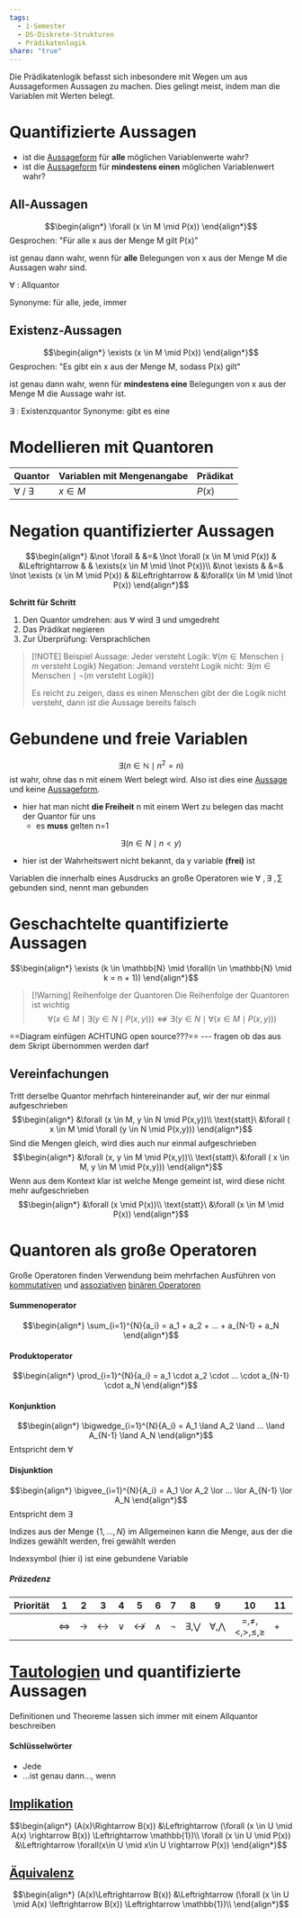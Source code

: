 ```yaml
---
tags:
  - 1-Semester
  - DS-Diskrete-Strukturen
  - Prädikatenlogik
share: "true"
---
```


Die Prädikatenlogik befasst sich inbesondere mit Wegen um aus Aussageformen Aussagen zu machen. Dies gelingt meist, indem man die Variablen mit Werten belegt.

# Quantifizierte Aussagen

- ist die [Aussageform](../Aussagenlogik/Aussagen-und-Aussageformen.md#aussageformen) für **alle** möglichen Variablenwerte wahr?
- ist die [Aussageform](../Aussagenlogik/Aussagen-und-Aussageformen.md#aussageformen) für **mindestens einen** möglichen Variablenwert wahr?

## All-Aussagen

$$\begin{align*}
	\forall (x \in M \mid P(x))
\end{align*}$$
Gesprochen: "Für alle x aus der Menge M gilt P(x)"

ist genau dann wahr, wenn für **alle** Belegungen von x aus der Menge M die Aussagen wahr sind.

$\forall$ : Allquantor

Synonyme: für alle, jede, immer
## Existenz-Aussagen

$$\begin{align*}
	\exists (x \in M \mid P(x))
\end{align*}$$
Gesprochen: "Es gibt ein x aus der Menge M, sodass P(x) gilt"

ist genau dann wahr, wenn für **mindestens eine** Belegungen von x aus der Menge M die Aussage wahr ist.

$\exists$ : Existenzquantor
Synonyme: gibt es eine

# Modellieren mit Quantoren

| Quantor | Variablen mit Mengenangabe | Prädikat |
| ------- | -------------------------- | -------- |
| $\forall\  / \ \exists$     | $x \in M$                    | $P(x)$     |

# Negation quantifizierter Aussagen

$$\begin{align*}
	&\not \forall & &=& \lnot \forall (x \in M \mid P(x)) & &\Leftrightarrow & & \exists(x \in M \mid \lnot P(x))\\
	&\not \exists & &=& \lnot \exists (x \in M \mid P(x)) & &\Leftrightarrow & &\forall(x \in M \mid \lnot P(x))
\end{align*}$$

**Schritt für Schritt**
1. Den Quantor umdrehen: aus $\forall$ wird $\exists$ und umgedreht
2. Das Prädikat negieren
3. Zur Überprüfung: Versprachlichen 

> [!NOTE] Beispiel 
>Aussage: Jeder versteht Logik: $\forall (m \in \text{Menschen} \mid m\  \text{versteht Logik})$ 
>Negation: Jemand versteht Logik nicht: $\exists (m \in \text{Menschen} \mid \lnot (m\  \text{versteht Logik}))$
>
>Es reicht zu zeigen, dass es einen Menschen gibt der die Logik nicht versteht, dann ist die Aussage bereits falsch

# Gebundene und freie Variablen

$$\exists (n \in \mathbb{N} \mid n^2 = n)$$
ist wahr, ohne das n mit einem Wert belegt wird.
Also ist dies eine [Aussage](../Aussagenlogik/Aussagen-und-Aussageformen.md#aussagen) und keine [Aussageform](../Aussagenlogik/Aussagen-und-Aussageformen.md#aussageformen).

- hier hat man nicht **die Freiheit** n mit einem Wert zu belegen das macht der Quantor für uns
	- es **muss** gelten n=1

$$\exists (n \in N \mid n < y)$$
- hier ist der Wahrheitswert nicht bekannt, da y variable **(frei)** ist

Variablen die innerhalb eines Ausdrucks an große Operatoren wie $\forall\ , \exists\ , \sum$ gebunden sind, nennt man gebunden

# Geschachtelte quantifizierte Aussagen

$$\begin{align*}
	\exists (k \in \mathbb{N} \mid \forall(n \in \mathbb{N} \mid k = n + 1))
\end{align*}$$

> [!Warning] Reihenfolge der Quantoren
> Die Reihenfolge der Quantoren ist wichtig
> $$\forall (x \in M \mid \exists (y \in N \mid P(x,y))) \nLeftrightarrow \exists ( y \in N \mid \forall (x \in M \mid P(x,y)))$$

==Diagram einfügen ACHTUNG open source???== --- fragen ob das aus dem Skript übernommen werden darf

## Vereinfachungen
Tritt derselbe Quantor mehrfach hintereinander auf, wir der nur einmal aufgeschrieben
$$\begin{align*}
	&\forall (x \in M, y \in N \mid P(x,y))\\ 
	\text{statt}\ &\forall ( x \in M \mid \forall (y \in N \mid P(x,y)))
\end{align*}$$
Sind die Mengen gleich, wird dies auch nur einmal aufgeschrieben
$$\begin{align*}
	&\forall (x, y \in M \mid P(x,y))\\ 
	\text{statt}\ &\forall ( x \in M, y \in M \mid P(x,y)))
\end{align*}$$
Wenn aus dem Kontext klar ist welche Menge gemeint ist, wird diese nicht mehr aufgeschrieben
$$\begin{align*}
	&\forall (x \mid P(x))\\ 
	\text{statt}\ &\forall (x \in M \mid P(x))
\end{align*}$$
# Quantoren als große Operatoren

Große Operatoren finden Verwendung beim mehrfachen Ausführen von [kommutativen](kommutativen.md#) und [assoziativen](assoziativen.md#) [binären Operatoren](bin%C3%A4ren%20Operatoren.md#)
#### Summenoperator
$$\begin{align*}
	\sum_{i=1}^{N}{a_i} = a_1 + a_2 + ... + a_{N-1} + a_N
\end{align*}$$
#### Produktoperator
$$\begin{align*}
	\prod_{i=1}^{N}{a_i} = a_1 \cdot a_2 \cdot ... \cdot a_{N-1} \cdot a_N
\end{align*}$$
#### Konjunktion
$$\begin{align*}
	\bigwedge_{i=1}^{N}{A_i} = A_1 \land A_2 \land ... \land A_{N-1} \land A_N
\end{align*}$$
Entspricht dem $\forall$
#### Disjunktion
$$\begin{align*}
	\bigvee_{i=1}^{N}{A_i} = A_1 \lor A_2 \lor ... \lor A_{N-1} \lor A_N
\end{align*}$$
Entspricht dem $\exists$

Indizes aus der Menge $\{ 1,...,N \}$
im Allgemeinen kann die Menge, aus der die Indizes gewählt werden, frei gewählt werden

Indexsymbol (hier i) ist eine gebundene Variable

##### Präzedenz

| Priorität |         1         |       2       |         3         |   4    |           5           |    6    |    7    |         8         |          9          |            10            | 11  | 12     | 13      | 14      |
|:---------:|:-----------------:|:-------------:|:-----------------:|:------:|:---------------------:|:-------:|:-------:|:-----------------:|:-------------------:|:------------------------:| --- | ------ | ------- | ------- |
|           | $\Leftrightarrow$ | $\rightarrow$ | $\leftrightarrow$ | $\lor$ | $\not\leftrightarrow$ | $\land$ | $\lnot$ | $\exists ,\bigvee$ | $\forall ,\bigwedge$ | $=, \not = , < ,> ,\leq, \geq$ | $+$ | $\sum$ | $\cdot$ | $\prod$ |

# [Tautologien](../Aussagenlogik/Tautologien/Tautologien.md#) und quantifizierte Aussagen

Definitionen und Theoreme lassen sich immer mit einem Allquantor beschreiben

#### Schlüsselwörter
- Jede
- ...ist genau dann..., wenn
## [Implikation](../Aussagenlogik/Tautologien/Implikation.md#)

$$\begin{align*}
	(A(x)\Rightarrow B(x)) &\Leftrightarrow (\forall (x \in U \mid A(x) \rightarrow B(x)) \Leftrightarrow \mathbb{1})\\
	\forall (x \in U \mid P(x)) &\Leftrightarrow \forall(x\in U \mid x\in U \rightarrow P(x))
\end{align*}$$

## [Äquivalenz](../Aussagenlogik/Tautologien/%C3%84quivalenz.md#)

$$\begin{align*}
	(A(x)\Leftrightarrow B(x)) &\Leftrightarrow (\forall (x \in U \mid A(x) \leftrightarrow B(x)) \Leftrightarrow \mathbb{1})\\
\end{align*}$$